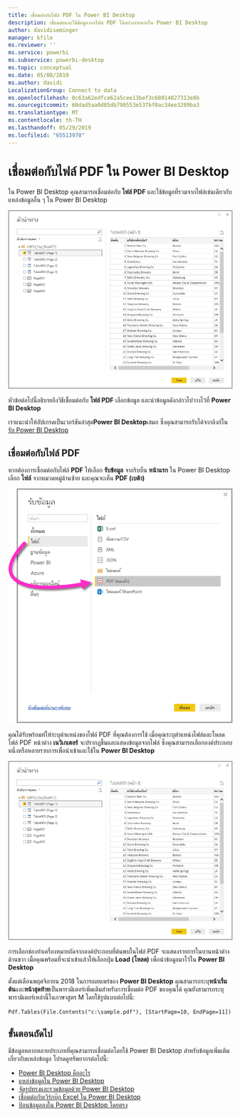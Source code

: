 ```yaml
---
title: เชื่อมต่อกับไฟล์ PDF ใน Power BI Desktop
description: เชื่อมต่อและใช้ข้อมูลจากไฟล์ PDF ได้อย่างง่ายดายใน Power BI Desktop
author: davidiseminger
manager: kfile
ms.reviewer: ''
ms.service: powerbi
ms.subservice: powerbi-desktop
ms.topic: conceptual
ms.date: 05/08/2019
ms.author: davidi
LocalizationGroup: Connect to data
ms.openlocfilehash: 0c63a62edfce62a5cee13bef3c68014027313e8b
ms.sourcegitcommit: 60dad5aa0d85db790553e537bf8ac34ee3289ba3
ms.translationtype: MT
ms.contentlocale: th-TH
ms.lasthandoff: 05/29/2019
ms.locfileid: "65513970"
---
```

# <a name="connect-to-a-pdf-file-in-power-bi-desktop"></a>เชื่อมต่อกับไฟล์ PDF ใน Power BI Desktop
ใน Power BI Desktop คุณสามารถเชื่อมต่อกับ **ไฟล์ PDF** และใช้ข้อมูลที่รวมจากไฟล์เช่นเดียวกับแหล่งข้อมูลอื่น ๆ ใน Power BI Desktop

![เชื่อมต่อกับข้อมูลในไฟล์ PDF](media/desktop-connect-pdf/connect-pdf_04.png)

หัวข้อต่อไปนี้อธิบายถึงวิธีเชื่อมต่อกับ **ไฟล์ PDF** เลือกข้อมูล และนำข้อมูลดังกล่าวไปวางไว้ที่ **Power BI Desktop**

เราแนะนำให้อัปเกรดเป็นเวอร์ชันล่าสุด**Power BI Desktop**เสมอ ซึ่งคุณสามารถรับได้จากลิงก์ใน[รับ Power BI Desktop](desktop-get-the-desktop.md) 

## <a name="connect-to-a-pdf-file"></a>เชื่อมต่อกับไฟล์ PDF
หากต้องการเชื่อมต่อกับไฟล์ **PDF** ให้เลือก **รับข้อมูล** จากริบบิ้น **หน้าแรก** ใน Power BI Desktop เลือก **ไฟล์** จากหมวดหมู่ด้านซ้าย และคุณจะเห็น **PDF (เบต้า)**

![เลือก PDF จาก Get Data(รับข้อมูล)](media/desktop-connect-pdf/connect-pdf_01.png)

คุณได้รับพร้อมท์ให้ระบุตำแหน่งของไฟล์ PDF ที่คุณต้องการใช้ เมื่อคุณระบุตำแหน่งไฟล์และโหลดไฟล์ PDF หน้าต่าง **เนวิเกเตอร์** จะปรากฏขึ้นและแสดงข้อมูลจากไฟล์ ซึ่งคุณสามารถเลือกองค์ประกอบหนึ่งหรือหลายรายการเพื่อนำเข้าและใช้ใน **Power BI Desktop**

![เชื่อมต่อกับข้อมูลในไฟล์ PDF](media/desktop-connect-pdf/connect-pdf_04.png)

การเลือกช่องทำเครื่องหมายถัดจากองค์ประกอบที่ค้นพบในไฟล์ PDF จะแสดงรายการในบานหน้าต่างด้านขวา เมื่อคุณพร้อมที่จะนำเข้าแล้วให้เลือกปุ่ม **Load (โหลด)** เพื่อนำข้อมูลมาไว้ใน **Power BI Desktop**

ตั้งแต่เดือนพฤศจิกายน 2018 ในการเผยแพร่ของ **Power BI Desktop** คุณสามารถระบุ**หน้าเริ่มต้น**และ**หน้าสุดท้าย**เป็นพารามิเตอร์เพิ่มเติมสำหรับการเชื่อมต่อ PDF ของคุณได้ คุณยังสามารถระบุพารามิเตอร์เหล่านี้ในภาษาสูตร M โดยใช้รูปแบบต่อไปนี้:

`Pdf.Tables(File.Contents("c:\sample.pdf"), [StartPage=10, EndPage=11])`


## <a name="next-steps"></a>ขั้นตอนถัดไป
มีข้อมูลหลากหลายประเภทที่คุณสามารถเชื่อมต่อโดยใช้ Power BI Desktop สำหรับข้อมูลเพิ่มเติมเกี่ยวกับแหล่งข้อมูล โปรดดูทรัพยากรต่อไปนี้:

* [Power BI Desktop คืออะไร](desktop-what-is-desktop.md)
* [แหล่งข้อมูลใน Power BI Desktop](desktop-data-sources.md)
* [จัดรูปทรงและรวมข้อมูลด้วย Power BI Desktop](desktop-shape-and-combine-data.md)
* [เชื่อมต่อกับเวิร์กบุ๊ก Excel ใน Power BI Desktop](desktop-connect-excel.md)   
* [ป้อนข้อมูลลงใน Power BI Desktop โดยตรง](desktop-enter-data-directly-into-desktop.md)   

